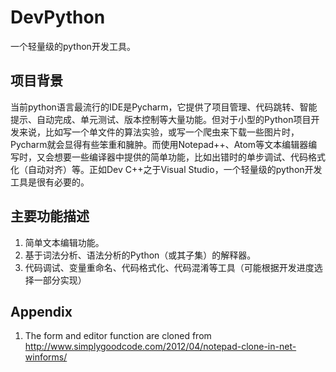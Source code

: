 DevPython
============
一个轻量级的python开发工具。

项目背景
--------
当前python语言最流行的IDE是Pycharm，它提供了项目管理、代码跳转、智能提示、自动完成、单元测试、版本控制等大量功能。但对于小型的Python项目开发来说，比如写一个单文件的算法实验，或写一个爬虫来下载一些图片时，Pycharm就会显得有些笨重和臃肿。而使用Notepad++、Atom等文本编辑器编写时，又会想要一些编译器中提供的简单功能，比如出错时的单步调试、代码格式化（自动对齐）等。正如Dev C++之于Visual Studio，一个轻量级的python开发工具是很有必要的。

主要功能描述
----------
1. 简单文本编辑功能。
2. 基于词法分析、语法分析的Python（或其子集）的解释器。
3. 代码调试、变量重命名、代码格式化、代码混淆等工具（可能根据开发进度选择一部分实现）

Appendix
-----------
1. The form and editor function are cloned from  http://www.simplygoodcode.com/2012/04/notepad-clone-in-net-winforms/
